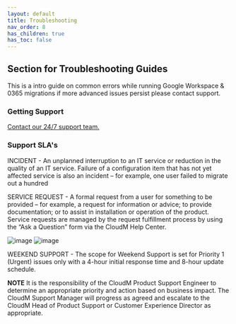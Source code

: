 ```yaml
---
layout: default
title: Troubleshooting
nav_order: 8
has_children: true
has_toc: false
---
```


## Section for Troubleshooting Guides

This is a intro guide on common errors while running Google Workspace & 0365 migrations if more advanced issues persist please contact support.

### Getting Support
<a href="https://support.cloudm.io/hc/en-us/requests/new">Contact our 24/7 support team.</a>

### Support SLA's

INCIDENT - An unplanned interruption to an IT service or reduction in the quality of an IT service. Failure of a configuration item that has not yet affected service is also an incident – for example, one user failed to migrate out a hundred

SERVICE REQUEST - A formal request from a user for something to be provided – for example, a request for information or advice; to provide documentation; or to assist in installation or operation of the product. Service requests are managed by the request fulfillment process by using the “Ask a Question” form via the CloudM Help Center.

![image](https://user-images.githubusercontent.com/100392692/198332606-80270287-ef47-448a-86aa-3a62e06762fb.png)
![image](https://user-images.githubusercontent.com/100392692/198332909-aea16511-732b-4ec6-ae6b-fcda3e0716a1.png)

WEEKEND SUPPORT - The scope for Weekend Support is set for Priority 1 (Urgent) issues only with a 4-hour initial response time and 8-hour update schedule.

**NOTE** It is the responsibility of the CloudM Product Support Engineer to determine an appropriate priority and action based on business impact. The CloudM Support Manager will progress as agreed and escalate to the CloudM Head of Product Support or Customer Experience Director as appropriate. 
